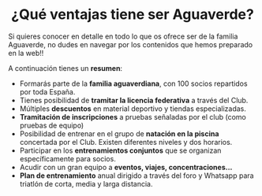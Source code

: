 <h1 align="center"> ¿Qué ventajas tiene ser Aguaverde?</h1>

Si quieres conocer en detalle en todo lo que os ofrece ser de la familia Aguaverde, no dudes en navegar por los contenidos que hemos preparado en la web!!

A continuación tienes un **resumen**:

* Formarás parte de la **familia aguaverdiana**, con 100 socios repartidos por toda España.
* Tienes posibilidad de **tramitar la licencia federativa** a través del Club.
* Múltiples **descuentos** en material deportivo y tiendas especializadas.
* **Tramitación de inscripciones** a pruebas señaladas por el club (como pruebas de equipo)
* Posibilidad de entrenar en el grupo de **natación en la piscina** concertada por el Club. Existen diferentes niveles y dos horarios.
* Participar en los **entrenamientos conjuntos** que se organizan específicamente para socios.
* Acudir con un gran equipo a **eventos, viajes, concentraciones...**
* **Plan de entrenamiento** anual dirigido a través del foro y Whatsapp para triatlón de corta, media y larga distancia.
